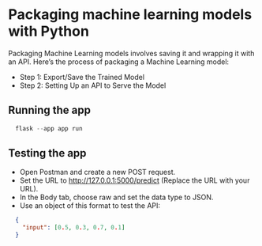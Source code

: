 # Packaging machine learning models with Python

Packaging Machine Learning models involves saving it and wrapping it with an API. Here’s the process of packaging a Machine Learning model:

- Step 1: Export/Save the Trained Model
- Step 2: Setting Up an API to Serve the Model

## Running the app

```python
  flask --app app run
```

## Testing the app

- Open Postman and create a new POST request.
- Set the URL to <http://127.0.0.1:5000/predict> (Replace the URL with your URL).
- In the Body tab, choose raw and set the data type to JSON.
- Use an object of this format to test the API:

```json
  {
    "input": [0.5, 0.3, 0.7, 0.1]
  }
```
